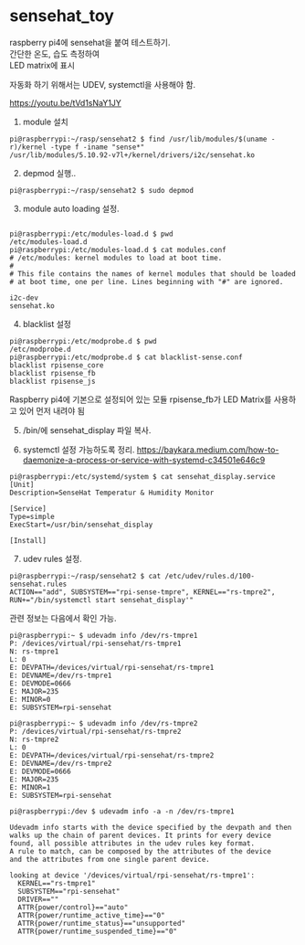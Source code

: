 # sensehat_toy


raspberry pi4에 sensehat을 붙여 테스트하기.<br>
간단한 온도, 습도 측정하여<br>
LED matrix에 표시<br>


자동화 하기 위해서는 UDEV, systemctl을 사용해야 함.<br>

https://youtu.be/tVd1sNaY1JY

1. module 설치
```
pi@raspberrypi:~/rasp/sensehat2 $ find /usr/lib/modules/$(uname -r)/kernel -type f -iname "sense*"
/usr/lib/modules/5.10.92-v7l+/kernel/drivers/i2c/sensehat.ko
```

2. depmod 실행..
```
pi@raspberrypi:~/rasp/sensehat2 $ sudo depmod 
```
3. module auto loading 설정.
```

pi@raspberrypi:/etc/modules-load.d $ pwd
/etc/modules-load.d
pi@raspberrypi:/etc/modules-load.d $ cat modules.conf 
# /etc/modules: kernel modules to load at boot time.
#
# This file contains the names of kernel modules that should be loaded
# at boot time, one per line. Lines beginning with "#" are ignored.

i2c-dev
sensehat.ko
```

4. blacklist 설정
```
pi@raspberrypi:/etc/modprobe.d $ pwd
/etc/modprobe.d
pi@raspberrypi:/etc/modprobe.d $ cat blacklist-sense.conf
blacklist rpisense_core
blacklist rpisense_fb
blacklist rpisense_js
```

Raspberry pi4에 기본으로 설정되어 있는 모듈
rpisense_fb가 LED Matrix를 사용하고 있어 먼저 내려야 됨

5. /bin/에 sensehat_display 파일 복사.

6. systemctl 설정 가능하도록 정리.
https://baykara.medium.com/how-to-daemonize-a-process-or-service-with-systemd-c34501e646c9
```
pi@raspberrypi:/etc/systemd/system $ cat sensehat_display.service 
[Unit]
Description=SenseHat Temperatur & Humidity Monitor

[Service]
Type=simple
ExecStart=/usr/bin/sensehat_display

[Install]
```

7. udev rules 설정.
```
pi@raspberrypi:~/rasp/sensehat2 $ cat /etc/udev/rules.d/100-sensehat.rules
ACTION=="add", SUBSYSTEM=="rpi-sense-tmpre", KERNEL=="rs-tmpre2", RUN+="/bin/systemctl start sensehat_display'"
```

관련 정보는 다음에서 확인 가능.
```
pi@raspberrypi:~ $ udevadm info /dev/rs-tmpre1
P: /devices/virtual/rpi-sensehat/rs-tmpre1
N: rs-tmpre1
L: 0
E: DEVPATH=/devices/virtual/rpi-sensehat/rs-tmpre1
E: DEVNAME=/dev/rs-tmpre1
E: DEVMODE=0666
E: MAJOR=235
E: MINOR=0
E: SUBSYSTEM=rpi-sensehat

pi@raspberrypi:~ $ udevadm info /dev/rs-tmpre2
P: /devices/virtual/rpi-sensehat/rs-tmpre2
N: rs-tmpre2
L: 0
E: DEVPATH=/devices/virtual/rpi-sensehat/rs-tmpre2
E: DEVNAME=/dev/rs-tmpre2
E: DEVMODE=0666
E: MAJOR=235
E: MINOR=1
E: SUBSYSTEM=rpi-sensehat

pi@raspberrypi:/dev $ udevadm info -a -n /dev/rs-tmpre1

Udevadm info starts with the device specified by the devpath and then
walks up the chain of parent devices. It prints for every device
found, all possible attributes in the udev rules key format.
A rule to match, can be composed by the attributes of the device
and the attributes from one single parent device.

looking at device '/devices/virtual/rpi-sensehat/rs-tmpre1':
  KERNEL=="rs-tmpre1"
  SUBSYSTEM=="rpi-sensehat"
  DRIVER==""
  ATTR{power/control}=="auto"
  ATTR{power/runtime_active_time}=="0"
  ATTR{power/runtime_status}=="unsupported"
  ATTR{power/runtime_suspended_time}=="0"
```


